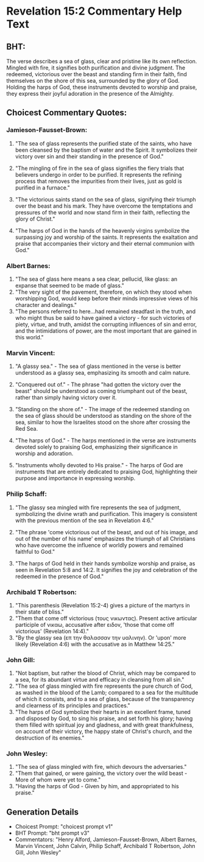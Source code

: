 # Revelation 15:2 Commentary Help Text

## BHT:
The verse describes a sea of glass, clear and pristine like its own reflection. Mingled with fire, it signifies both purification and divine judgment. The redeemed, victorious over the beast and standing firm in their faith, find themselves on the shore of this sea, surrounded by the glory of God. Holding the harps of God, these instruments devoted to worship and praise, they express their joyful adoration in the presence of the Almighty.

## Choicest Commentary Quotes:
### Jamieson-Fausset-Brown:
1. "The sea of glass represents the purified state of the saints, who have been cleansed by the baptism of water and the Spirit. It symbolizes their victory over sin and their standing in the presence of God." 

2. "The mingling of fire in the sea of glass signifies the fiery trials that believers undergo in order to be purified. It represents the refining process that removes the impurities from their lives, just as gold is purified in a furnace."

3. "The victorious saints stand on the sea of glass, signifying their triumph over the beast and his mark. They have overcome the temptations and pressures of the world and now stand firm in their faith, reflecting the glory of Christ."

4. "The harps of God in the hands of the heavenly virgins symbolize the surpassing joy and worship of the saints. It represents the exaltation and praise that accompanies their victory and their eternal communion with God."

### Albert Barnes:
1. "The sea of glass here means a sea clear, pellucid, like glass: an expanse that seemed to be made of glass."
2. "The very sight of the pavement, therefore, on which they stood when worshipping God, would keep before their minds impressive views of his character and dealings."
3. "The persons referred to here...had remained steadfast in the truth, and who might thus be said to have gained a victory - for such victories of piety, virtue, and truth, amidst the corrupting influences of sin and error, and the intimidations of power, are the most important that are gained in this world."

### Marvin Vincent:
1. "A glassy sea." - The sea of glass mentioned in the verse is better understood as a glassy sea, emphasizing its smooth and calm nature.

2. "Conquered out of." - The phrase "had gotten the victory over the beast" should be understood as coming triumphant out of the beast, rather than simply having victory over it.

3. "Standing on the shore of." - The image of the redeemed standing on the sea of glass should be understood as standing on the shore of the sea, similar to how the Israelites stood on the shore after crossing the Red Sea.

4. "The harps of God." - The harps mentioned in the verse are instruments devoted solely to praising God, emphasizing their significance in worship and adoration.

5. "Instruments wholly devoted to His praise." - The harps of God are instruments that are entirely dedicated to praising God, highlighting their purpose and importance in expressing worship.

### Philip Schaff:
1. "The glassy sea mingled with fire represents the sea of judgment, symbolizing the divine wrath and purification. This imagery is consistent with the previous mention of the sea in Revelation 4:6." 

2. "The phrase 'come victorious out of the beast, and out of his image, and out of the number of his name' emphasizes the triumph of all Christians who have overcome the influence of worldly powers and remained faithful to God." 

3. "The harps of God held in their hands symbolize worship and praise, as seen in Revelation 5:8 and 14:2. It signifies the joy and celebration of the redeemed in the presence of God."

### Archibald T Robertson:
1. "This parenthesis (Revelation 15:2-4) gives a picture of the martyrs in their state of bliss."
2. "Them that come off victorious (τους νικωντας). Present active articular participle of νικαω, accusative after ειδον, 'those that come off victorious' (Revelation 14:4)."
3. "By the glassy sea (επ την θαλασσαν την υαλινην). Or 'upon' more likely (Revelation 4:6) with the accusative as in Matthew 14:25."

### John Gill:
1. "Not baptism, but rather the blood of Christ, which may be compared to a sea, for its abundant virtue and efficacy in cleansing from all sin."
2. "The sea of glass mingled with fire represents the pure church of God, as washed in the blood of the Lamb; compared to a sea for the multitude of which it consists, and to a sea of glass, because of the transparency and clearness of its principles and practices."
3. "The harps of God symbolize their hearts in an excellent frame, tuned and disposed by God, to sing his praise, and set forth his glory; having them filled with spiritual joy and gladness, and with great thankfulness, on account of their victory, the happy state of Christ's church, and the destruction of its enemies."

### John Wesley:
1. "The sea of glass mingled with fire, which devours the adversaries." 
2. "Them that gained, or were gaining, the victory over the wild beast - More of whom were yet to come." 
3. "Having the harps of God - Given by him, and appropriated to his praise."


## Generation Details
- Choicest Prompt: "choicest prompt v1"
- BHT Prompt: "bht prompt v3"
- Commentators: "Henry Alford, Jamieson-Fausset-Brown, Albert Barnes, Marvin Vincent, John Calvin, Philip Schaff, Archibald T Robertson, John Gill, John Wesley"
